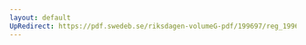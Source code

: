 ```yaml
---
layout: default
UpRedirect: https://pdf.swedeb.se/riksdagen-volumeG-pdf/199697/reg_199697/reg_199697_0466.pdf
---
```

